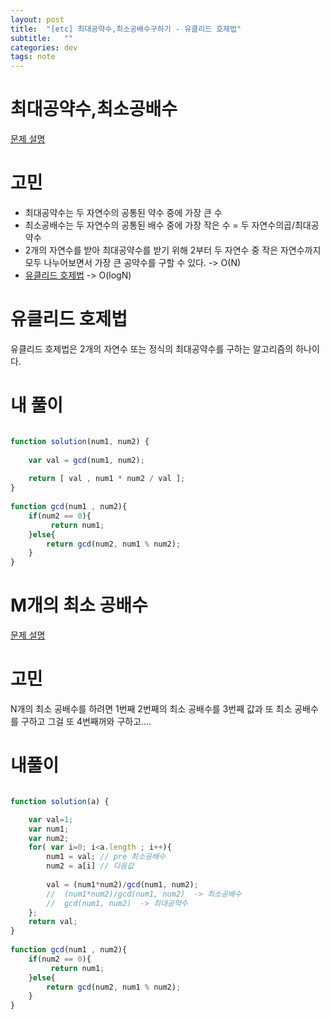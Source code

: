 ```yaml
---
layout: post
title:  "[etc] 최대공약수,최소공배수구하기 - 유클리드 호제법"
subtitle:   ""
categories: dev
tags: note
--- 
```




# 최대공약수,최소공배수

[문제 설명](https://programmers.co.kr/learn/courses/30/lessons/12940?language=javascript)
# 고민

- 최대공약수는 두 자연수의 공통된 약수 중에 가장 큰 수 
- 최소공배수는 두 자연수의 공통된 배수 중에 가장 작은 수 = 두 자연수의곱/최대공약수
- 2개의 자연수를 받아 최대공약수를 받기 위해 2부터 두 자연수 중 작은 자연수까지 모두 나누어보면서 가장 큰 공약수를 구할 수 있다. -> O(N)
- [유클리드 호제법](https://ko.wikipedia.org/wiki/%EC%9C%A0%ED%81%B4%EB%A6%AC%EB%93%9C_%ED%98%B8%EC%A0%9C%EB%B2%95) -> O(logN)

# 유클리드 호제법
유클리드 호제법은 2개의 자연수 또는 정식의 최대공약수를 구하는 알고리즘의 하나이다.


# 내 풀이

```javascript

function solution(num1, num2) {
    
    var val = gcd(num1, num2);
    
    return [ val , num1 * num2 / val ];
}
    
function gcd(num1 , num2){
    if(num2 == 0){
         return num1;
    }else{
        return gcd(num2, num1 % num2);
    } 
}
```


# M개의 최소 공배수
[문제 설명](https://programmers.co.kr/learn/courses/30/lessons/12953)

# 고민
N개의 최소 공배수를 하려면
1번째 2번째의 최소 공배수를 3번째 값과 또 최소 공배수를 구하고 그걸 또 4번째꺼와 구하고....

# 내풀이
```javascript

function solution(a) {

    var val=1;
    var num1;
    var num2;
    for( var i=0; i<a.length ; i++){
        num1 = val; // pre 최소공배수
        num2 = a[i] // 다음값
        
        val = (num1*num2)/gcd(num1, num2);
        //  (num1*num2)/gcd(num1, num2)  -> 최소공배수
        //  gcd(num1, num2)  -> 최대공약수
    };
    return val;
}
    
function gcd(num1 , num2){
    if(num2 == 0){
         return num1;
    }else{
        return gcd(num2, num1 % num2);
    } 
}

```